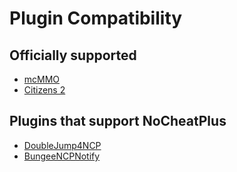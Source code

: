 # Plugin Compatibility
## Officially supported
* [mcMMO]
* [Citizens 2]

## Plugins that support NoCheatPlus
* [DoubleJump4NCP]
* [BungeeNCPNotify]


[mcMMO]:http://dev.bukkit.org/bukkit-plugins/mcmmo/
[Citizens 2]:http://dev.bukkit.org/bukkit-plugins/citizens/

[DoubleJump4NCP]:http://www.spigotmc.org/resources/doublejump4ncp.1519/
[BungeeNCPNotify]:http://dev.bukkit.org/bukkit-plugins/bungeencpnotify/

